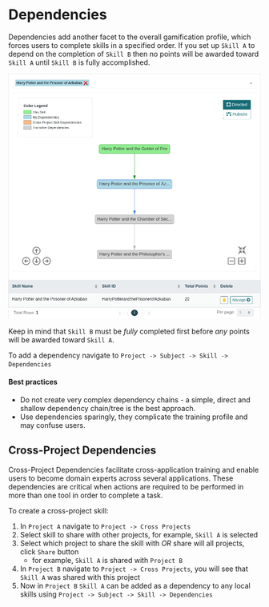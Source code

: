 # Dependencies

Dependencies add another facet to the overall gamification profile, which forces users to complete skills in a specified order.
If you set up ``Skill A`` to depend on the completion of ``Skill B`` then no points will be awarded toward ``Skill A`` until ``Skill B`` is fully accomplished.   

![Select Icon Image](/img/screenshots/admin/component-skill-deps.png)

Keep in mind that ``Skill B`` must be *fully* completed first before *any* points will be awarded toward ``Skill A``.  

To add a dependency navigate to ``Project -> Subject -> Skill -> Dependencies``

#### Best practices
- Do not create very complex dependency chains - a simple, direct and shallow dependency chain/tree is the best approach.  
- Use dependencies sparingly, they complicate the training profile and may confuse users.


## Cross-Project Dependencies

Cross-Project Dependencies facilitate cross-application training and enable users to become domain experts across several applications. 
These dependencies are critical when actions are required to be performed in more than one tool in order to complete a task.                                        

To create a cross-project skill:
1. In ``Project A`` navigate to ``Project -> Cross Projects``
1. Select skill to share with other projects, for example, ``Skill A`` is selected
1. Select which project to share the skill with *OR* share will all projects, click ``Share`` button
   - for example, ``Skill A`` is shared with ``Project B``
1. In ``Project B`` navigate to ``Project -> Cross Projects``, you will see that ``Skill A`` was shared with this project
1. Now in ``Project B`` ``Skill A`` can be added as a dependency to any local skills using ``Project -> Subject -> Skill -> Dependencies``
   
  


